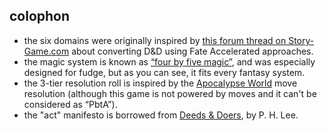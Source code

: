 ## colophon

* the six domains were originally inspired by [this forum thread on Story-Game.com](http://www.story-games.com/forums/discussion/21359/lite-rpgs-to-run-a-d-d-like-game-session) about converting D&D using Fate Accelerated approaches.
* the magic system is known as [“four by five magic”](http://www.panix.com/~sos/rpg/4by5.html), and was especially designed for fudge, but as you can see, it fits every fantasy system.
* the 3-tier resolution roll is inspired by the [Apocalypse World](http://apocalypse-world.com/) move resolution (although this game is not powered by moves and it can't be considered as “PbtA”).
* the "act" manifesto is borrowed from [Deeds & Doers](http://www.tao-games.com/deeds-and-doers/), by P. H. Lee.
